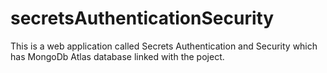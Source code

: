 # secretsAuthenticationSecurity
This is a web application called Secrets Authentication and Security which has MongoDb Atlas database linked with the poject.
